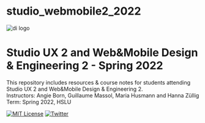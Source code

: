 # studio_webmobile2_2022


![di logo](https://github.com/digitalideation/comppx_h2001/blob/master/docs/assets/images/di-logo-small.jpg?raw=true "di logo")


# Studio UX 2 and Web&Mobile Design & Engineering 2 - Spring 2022

This repository includes resources & course notes for students attending Studio UX 2 and Web&Mobile Design & Engineering 2.<br/>
Instructors: Angie Born, Guillaume Massol, Maria Husmann and Hanna Züllig<br/>
Term: Spring 2022, HSLU<br/>



[![MIT License](https://img.shields.io/badge/license-MIT-blue.svg)](http://opensource.org/licenses/MIT)
[![Twitter](https://img.shields.io/twitter/url/https/github.com/webslides/webslides.svg?style=social)](https://twitter.com/digideation)
